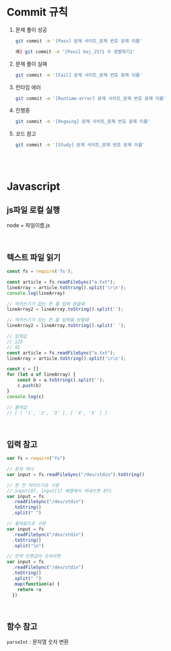 # Commit 규칙

1. 문제 풀이 성공

   ```bash
   git commit -m '[Pass] 문제 사이트_문제 번호 문제 이름'
   
   예) git commit -m '[Pass] boj_2571 수 정렬하기2'
   ```

2. 문제 풀이 실패

   ```bash
   git commit -m '[Fail] 문제 사이트_문제 번호 문제 이름'
   ```

3. 런타임 에러

   ```bash
   git commit -m '[Runtime-error] 문제 사이트_문제 번호 문제 이름'
   ```

4. 진행중

   ```bash
   git commit -m '[Ongoing] 문제 사이트_문제 번호 문제 이름'
   ```

5. 코드 참고

   ```bash
   git commit -m '[Study] 문제 사이트_문제 번호 문제 이름'
   ```

   

<br>

<br>

# Javascript

## js파일 로컬 실행

node + 파일이름.js

<br>

## 텍스트 파일 읽기

```javascript
const fs = require('fs');

const article = fs.readFileSync("a.txt");
lineArray = article.toString().split('\r\n');
console.log(lineArray)
```



```javascript
// 띄어쓰기가 없는 한 줄 입력 받을때
lineArray2 = lineArray.toString().split('');

// 띄어쓰기가 있는 한 줄 입력을 받을때
lineArray2 = lineArray.toString().split(' ');

// 입력값
// 123
// 45
const article = fs.readFileSync("a.txt");
lineArray = article.toString().split('\r\n');

const c = []
for (let a of lineArray) {
    const b = a.toString().split('');
    c.push(b)
}
console.log(c)

// 출력값
// [ [ '1', '2', '3' ], [ '4', '5' ] ]
```



<br>

## 입력 참고

```javascript
var fs = require("fs")

// 문자 하나
var input = fs.readFileSync("/dev/stdin").toString()

// 한 칸 띄어쓰기로 구분
// input[0], input[1] 배열에서 꺼내쓰면 된다.
var input = fs
  .readFileSync("/dev/stdin")
  .toString()
  .split(" ")

// 줄바꿈으로 구분
var input = fs
  .readFileSync("/dev/stdin")
  .toString()
  .split("\n")

// 만약 인풋값이 숫자라면
var input = fs
  .readFileSync("/dev/stdin")
  .toString()
  .split(" ")
  .map(function(a) {
    return +a
  })
```

<br>

## 함수 참고

`parseInt` : 문자열 숫자 변환



